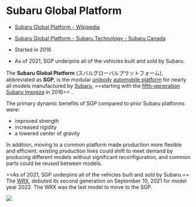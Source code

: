 # Subaru Global Platform

- [Subaru Global Platform - Wikipedia](https://en.wikipedia.org/wiki/Subaru_Global_Platform)
- [Subaru Global Platform - Subaru Technology - Subaru Canada](https://www.subaru.ca/WebPage.aspx?WebSiteID=282&WebPageID=21402)

- Started in 2016
- As of 2021, SGP underpins all of the vehicles built and sold by Subaru.

The **Subaru Global Platform** (スバルグローバルプラットフォーム), abbreviated as **SGP**, is the modular [unibody](https://en.wikipedia.org/wiki/Vehicle_frame#Unibody "Vehicle frame") [automobile platform](https://en.wikipedia.org/wiki/Automobile_platform "Automobile platform") for nearly all models manufactured by [Subaru](https://en.wikipedia.org/wiki/Subaru "Subaru"), ==starting with the [fifth-generation Subaru Impreza](https://en.wikipedia.org/wiki/Subaru_Impreza#fifth "Subaru Impreza") in 2016== .

The primary dynamic benefits of SGP compared to prior Subaru platforms were:

- improved strength
- increased rigidity
- a lowered center of gravity

In addition, moving to a common platform made production more flexible and efficient; existing production lines could shift to meet demand by producing different models without significant reconfiguration, and common parts could be reused between models.

==As of 2021, SGP underpins all of the vehicles built and sold by Subaru.== The [WRX](https://en.wikipedia.org/wiki/Subaru_WRX "Subaru WRX"), debuted its second generation on September 10, 2021 for model year 2022. The WRX was the last model to move to the SGP.

![](https://m.subaru.ca/content/7907/Media/General/webimage/technology/Subaru-Global-Figure.jpg)
